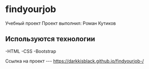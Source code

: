 # findyourjob
Учебный проект
Проект выполнил: Роман Кутиков

## Используются технологии

-HTML
-CSS
-Bootstrap

Ссылка на проект --- https://darkkisblack.github.io/findyourjob-/
